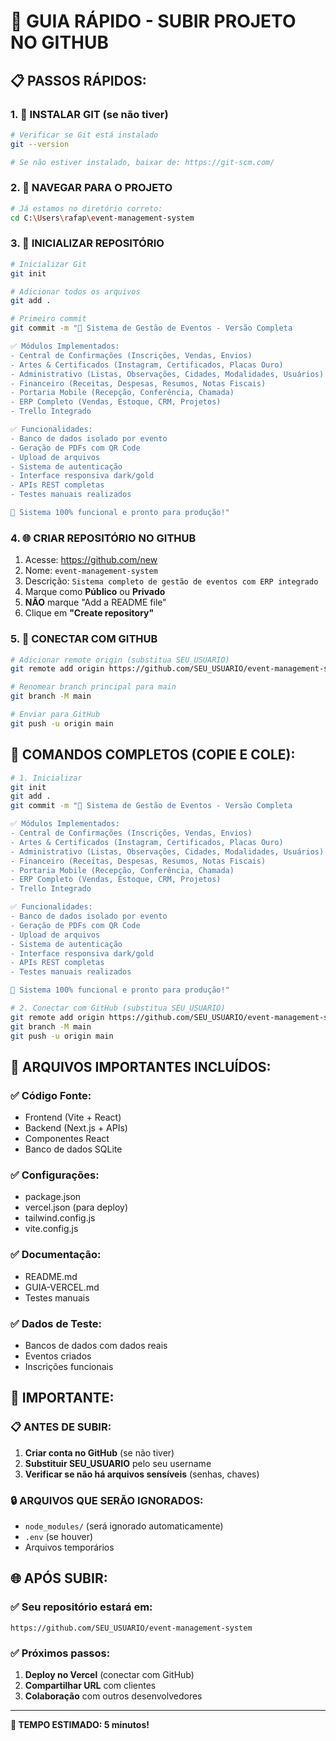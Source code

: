 # 🚀 GUIA RÁPIDO - SUBIR PROJETO NO GITHUB

## 📋 **PASSOS RÁPIDOS:**

### **1. 🔧 INSTALAR GIT (se não tiver)**
```bash
# Verificar se Git está instalado
git --version

# Se não estiver instalado, baixar de: https://git-scm.com/
```

### **2. 📁 NAVEGAR PARA O PROJETO**
```bash
# Já estamos no diretório correto:
cd C:\Users\rafap\event-management-system
```

### **3. 🔄 INICIALIZAR REPOSITÓRIO**
```bash
# Inicializar Git
git init

# Adicionar todos os arquivos
git add .

# Primeiro commit
git commit -m "🚀 Sistema de Gestão de Eventos - Versão Completa

✅ Módulos Implementados:
- Central de Confirmações (Inscrições, Vendas, Envios)
- Artes & Certificados (Instagram, Certificados, Placas Ouro)
- Administrativo (Listas, Observações, Cidades, Modalidades, Usuários)
- Financeiro (Receitas, Despesas, Resumos, Notas Fiscais)
- Portaria Mobile (Recepção, Conferência, Chamada)
- ERP Completo (Vendas, Estoque, CRM, Projetos)
- Trello Integrado

✅ Funcionalidades:
- Banco de dados isolado por evento
- Geração de PDFs com QR Code
- Upload de arquivos
- Sistema de autenticação
- Interface responsiva dark/gold
- APIs REST completas
- Testes manuais realizados

🎯 Sistema 100% funcional e pronto para produção!"
```

### **4. 🌐 CRIAR REPOSITÓRIO NO GITHUB**
1. Acesse: https://github.com/new
2. Nome: `event-management-system`
3. Descrição: `Sistema completo de gestão de eventos com ERP integrado`
4. Marque como **Público** ou **Privado**
5. **NÃO** marque "Add a README file"
6. Clique em **"Create repository"**

### **5. 🔗 CONECTAR COM GITHUB**
```bash
# Adicionar remote origin (substitua SEU_USUARIO)
git remote add origin https://github.com/SEU_USUARIO/event-management-system.git

# Renomear branch principal para main
git branch -M main

# Enviar para GitHub
git push -u origin main
```

## 🎯 **COMANDOS COMPLETOS (COPIE E COLE):**

```bash
# 1. Inicializar
git init
git add .
git commit -m "🚀 Sistema de Gestão de Eventos - Versão Completa

✅ Módulos Implementados:
- Central de Confirmações (Inscrições, Vendas, Envios)
- Artes & Certificados (Instagram, Certificados, Placas Ouro)
- Administrativo (Listas, Observações, Cidades, Modalidades, Usuários)
- Financeiro (Receitas, Despesas, Resumos, Notas Fiscais)
- Portaria Mobile (Recepção, Conferência, Chamada)
- ERP Completo (Vendas, Estoque, CRM, Projetos)
- Trello Integrado

✅ Funcionalidades:
- Banco de dados isolado por evento
- Geração de PDFs com QR Code
- Upload de arquivos
- Sistema de autenticação
- Interface responsiva dark/gold
- APIs REST completas
- Testes manuais realizados

🎯 Sistema 100% funcional e pronto para produção!"

# 2. Conectar com GitHub (substitua SEU_USUARIO)
git remote add origin https://github.com/SEU_USUARIO/event-management-system.git
git branch -M main
git push -u origin main
```

## 📁 **ARQUIVOS IMPORTANTES INCLUÍDOS:**

### **✅ Código Fonte:**
- Frontend (Vite + React)
- Backend (Next.js + APIs)
- Componentes React
- Banco de dados SQLite

### **✅ Configurações:**
- package.json
- vercel.json (para deploy)
- tailwind.config.js
- vite.config.js

### **✅ Documentação:**
- README.md
- GUIA-VERCEL.md
- Testes manuais

### **✅ Dados de Teste:**
- Bancos de dados com dados reais
- Eventos criados
- Inscrições funcionais

## 🚨 **IMPORTANTE:**

### **📋 ANTES DE SUBIR:**
1. **Criar conta no GitHub** (se não tiver)
2. **Substituir SEU_USUARIO** pelo seu username
3. **Verificar se não há arquivos sensíveis** (senhas, chaves)

### **🔒 ARQUIVOS QUE SERÃO IGNORADOS:**
- `node_modules/` (será ignorado automaticamente)
- `.env` (se houver)
- Arquivos temporários

## 🌐 **APÓS SUBIR:**

### **✅ Seu repositório estará em:**
`https://github.com/SEU_USUARIO/event-management-system`

### **✅ Próximos passos:**
1. **Deploy no Vercel** (conectar com GitHub)
2. **Compartilhar URL** com clientes
3. **Colaboração** com outros desenvolvedores

---

**🎯 TEMPO ESTIMADO: 5 minutos!**
